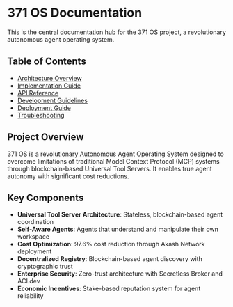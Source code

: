 # 371 OS Documentation

This is the central documentation hub for the 371 OS project, a revolutionary autonomous agent operating system.

## Table of Contents

- [Architecture Overview](architecture/README.md)
- [Implementation Guide](implementation/README.md)
- [API Reference](api/README.md)
- [Development Guidelines](development/README.md)
- [Deployment Guide](deployment/README.md)
- [Troubleshooting](troubleshooting/README.md)

## Project Overview

371 OS is a revolutionary Autonomous Agent Operating System designed to overcome limitations of traditional Model Context Protocol (MCP) systems through blockchain-based Universal Tool Servers. It enables true agent autonomy with significant cost reductions.

## Key Components

- **Universal Tool Server Architecture**: Stateless, blockchain-based agent coordination
- **Self-Aware Agents**: Agents that understand and manipulate their own workspace
- **Cost Optimization**: 97.6% cost reduction through Akash Network deployment
- **Decentralized Registry**: Blockchain-based agent discovery with cryptographic trust
- **Enterprise Security**: Zero-trust architecture with Secretless Broker and ACI.dev
- **Economic Incentives**: Stake-based reputation system for agent reliability